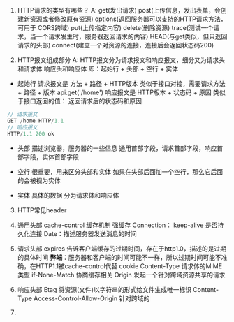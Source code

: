 1. HTTP请求的类型有哪些？
A: get(发出请求) post(上传信息，发出表单，会创建新资源或者修改原有资源) options(返回服务器可以支持的HTTP请求方法，可用于  CORS跨域) put(上传指定内容) delete(删除资源) trace(测试一个请求，当一个请求发生时，服务器返回请求的内容)
   HEAD(与get类似，但只返回请求的头部) connect(建立一个对资源的连接，连接后会返回状态码200)

2. HTTP报文组成部分
A: HTTP报文分为请求报文和响应报文，细分又为请求头和请求体   响应头和响应体
 即：起始行 + 头部 + 空行 + 实体
- 起始行
请求报文是 方法 + 路径 + HTTP版本
 类似于接口对接，需要请求方法 + 路径 + 版本 api.get('/home')
响应报文是 HTTP版本 + 状态码 + 原因
 类似于接口返回的值： 返回请求后的状态码和原因
```js
// 请求报文
GET /home HTTP/1.1
// 响应报文
HTTP/1.1 200 ok
```
- 头部 描述浏览器，服务器的一些信息
通用首部字段，请求首部字段，响应首部字段，实体首部字段

- 空行 很重要，用来区分头部和实体
如果在头部后面加一个空行，那么它后面的会被视为实体

- 实体 具体的数据 分为请求体和响应体

3. HTTP常见header
1. 通用头部 
cache-control 缓存机制 强缓存
Connection： keep-alive 是否持久化连接
Date：描述服务器发送消息的时间
2. 请求头部
expires 告诉客户端缓存的过期时间，存在于http1.0，描述的是过期的具体时间
**弊端**：服务器和客户端的时间可能不一样，所以过期时间可能不准确，在HTTP1.1被cache-control代替
cookie 
Content-Type 请求体的MIME类型
if-None-Match 协商缓存相关
Origin 发起一个针对跨域资源共享的请求
3. 响应头部
Etag 将资源(文件)以字符串的形式给文件生成唯一标识
Content-Type
Access-Control-Allow-Origin 针对跨域的


3. 
